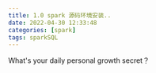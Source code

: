 ```yaml
---
title: 1.0 spark 源码环境安装..
date: 2022-04-30 12:33:48
categories: [spark]
tags: sparkSQL
---
```


What's your daily personal growth secret？

<!-- more -->

